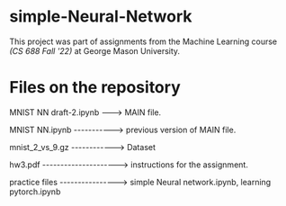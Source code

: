 # simple-Neural-Network

This project was part of assignments from the Machine Learning course *(CS 688 Fall '22)* at George Mason University.

# Files on the repository

MNIST NN draft-2.ipynb ---> MAIN file.

MNIST NN.ipynb -----------> previous version of MAIN file.

mnist_2_vs_9.gz ------------> Dataset

hw3.pdf ---------------------> instructions for the assignment.

practice files ----------------> simple Neural network.ipynb, learning pytorch.ipynb 
